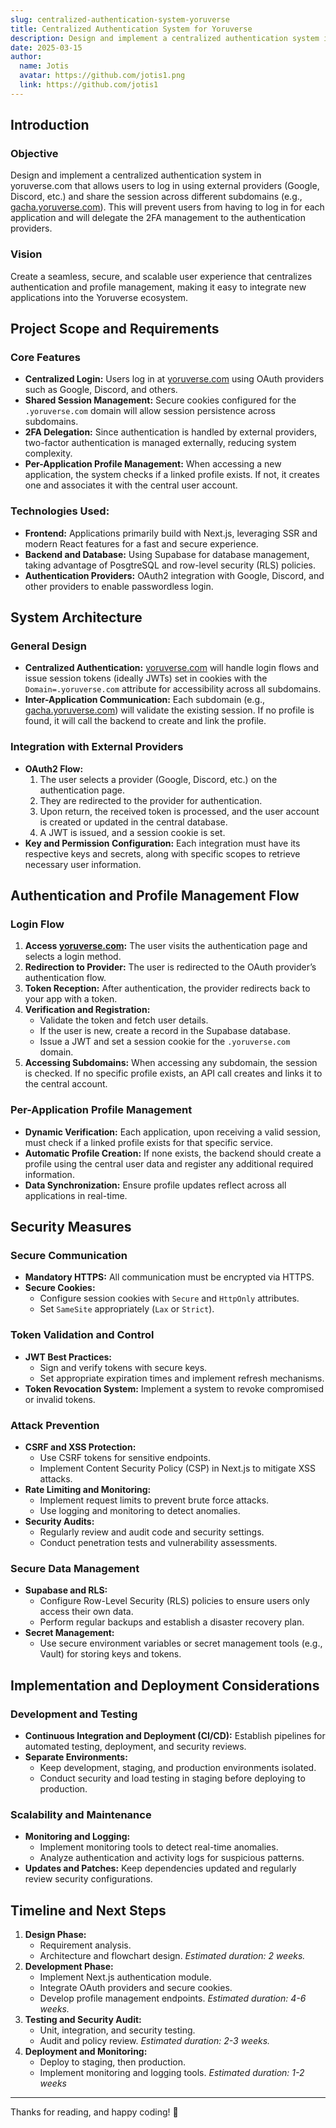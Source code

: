 ```yaml
---
slug: centralized-authentication-system-yoruverse
title: Centralized Authentication System for Yoruverse
description: Design and implement a centralized authentication system in yoruverse.com
date: 2025-03-15
author: 
  name: Jotis
  avatar: https://github.com/jotis1.png
  link: https://github.com/jotis1
---
```


## Introduction

### Objective

Design and implement a centralized authentication system in yoruverse.com that allows users to log in using external providers (Google, Discord, etc.) and share the session across different subdomains (e.g., [gacha.yoruverse.com](http://gacha.yoruverse.com)). This will prevent users from having to log in for each application and will delegate the 2FA management to the authentication providers.

### Vision

Create a seamless, secure, and scalable user experience that centralizes authentication and profile management, making it easy to integrate new applications into the Yoruverse ecosystem.

## Project Scope and Requirements

### Core Features

* **Centralized Login:**
  Users log in at [yoruverse.com](http://yoruverse.com) using OAuth providers such as Google, Discord, and others.
* **Shared Session Management:** Secure cookies configured for the `.yoruverse.com` domain will allow session persistence across subdomains.
* **2FA Delegation:** Since authentication is handled by external providers, two-factor authentication is managed externally, reducing system complexity.
* **Per-Application Profile Management:**
  When accessing a new application, the system checks if a linked profile exists. If not, it creates one and associates it with the central user account.

### Technologies Used:

* **Frontend:**
  Applications primarily build with Next.js, leveraging SSR and modern React features for a fast and secure experience.
* **Backend and Database:**
  Using Supabase for database management, taking advantage of PosgtreSQL and row-level security (RLS) policies.
* **Authentication Providers:**
  OAuth2 integration with Google, Discord, and other providers to enable passwordless login.

## System Architecture

### General Design

* **Centralized Authentication:** [yoruverse.com](http://yoruverse.com) will handle login flows and issue session tokens (ideally JWTs) set in cookies with the `Domain=.yoruverse.com` attribute for accessibility across all subdomains.
* **Inter-Application Communication:**
  Each subdomain (e.g., [gacha.yoruverse.com](http://gacha.yoruverse.com)) will validate the existing session. If no profile is found, it will call the backend to create and link the profile.

### Integration with External Providers

* **OAuth2 Flow:**
  1. The user selects a provider (Google, Discord, etc.) on the authentication page.
  2. They are redirected to the provider for authentication.
  3. Upon return, the received token is processed, and the user account is created or updated in the central database.
  4. A JWT is issued, and a session cookie is set.
* **Key and Permission Configuration:**
  Each integration must have its respective keys and secrets, along with specific scopes to retrieve necessary user information.

## Authentication and Profile Management Flow

### Login Flow

1. **Access [yoruverse.com](http://yoruverse.com):**
   The user visits the authentication page and selects a login method.
2. **Redirection to Provider:**
   The user is redirected to the OAuth provider’s authentication flow.
3. **Token Reception:**
   After authentication, the provider redirects back to your app with a token.
4. **Verification and Registration:**
   * Validate the token and fetch user details.
   * If the user is new, create a record in the Supabase database.
   * Issue a JWT and set a session cookie for the `.yoruverse.com` domain.
5. **Accessing Subdomains:**
   When accessing any subdomain, the session is checked. If no specific profile exists, an API call creates and links it to the central account.

### Per-Application Profile Management

* **Dynamic Verification:**
  Each application, upon receiving a valid session, must check if a linked profile exists for that specific service.
* **Automatic Profile Creation:**
  If none exists, the backend should create a profile using the central user data and register any additional required information.
* **Data Synchronization:**
  Ensure profile updates reflect across all applications in real-time.

## Security Measures

### Secure Communication

* **Mandatory HTTPS:**
  All communication must be encrypted via HTTPS.
* **Secure Cookies:**
  * Configure session cookies with `Secure` and `HttpOnly` attributes.
  * Set `SameSite` appropriately (`Lax` or `Strict`).

### Token Validation and Control

* **JWT Best Practices:**
  * Sign and verify tokens with secure keys.
  * Set appropriate expiration times and implement refresh mechanisms.
* **Token Revocation System:**
  Implement a system to revoke compromised or invalid tokens.

### Attack Prevention

* **CSRF and XSS Protection:**
  * Use CSRF tokens for sensitive endpoints.
  * Implement Content Security Policy (CSP) in Next.js to mitigate XSS attacks.
* **Rate Limiting and Monitoring:**
  * Implement request limits to prevent brute force attacks.
  * Use logging and monitoring to detect anomalies.
* **Security Audits:**
  * Regularly review and audit code and security settings.
  * Conduct penetration tests and vulnerability assessments.

### Secure Data Management

* **Supabase and RLS:**
  * Configure Row-Level Security (RLS) policies to ensure users only access their own data.
  * Perform regular backups and establish a disaster recovery plan.
* **Secret Management:**
  * Use secure environment variables or secret management tools (e.g., Vault) for storing keys and tokens.

## Implementation and Deployment Considerations

### Development and Testing

* **Continuous Integration and Deployment (CI/CD):**
  Establish pipelines for automated testing, deployment, and security reviews.
* **Separate Environments:**
  * Keep development, staging, and production environments isolated.
  * Conduct security and load testing in staging before deploying to production.

### Scalability and Maintenance

* **Monitoring and Logging:**
  * Implement monitoring tools to detect real-time anomalies.
  * Analyze authentication and activity logs for suspicious patterns.
* **Updates and Patches:**
  Keep dependencies updated and regularly review security configurations.

## Timeline and Next Steps

1. **Design Phase:**
   * Requirement analysis.
   * Architecture and flowchart design.
     *Estimated duration: 2 weeks.*
2. **Development Phase:**
   * Implement Next.js authentication module.
   * Integrate OAuth providers and secure cookies.
   * Develop profile management endpoints.
     *Estimated duration: 4-6 weeks.*
3. **Testing and Security Audit:**
   * Unit, integration, and security testing.
   * Audit and policy review.
     *Estimated duration: 2-3 weeks.*
4. **Deployment and Monitoring:**
   * Deploy to staging, then production.
   * Implement monitoring and logging tools.
     *Estimated duration: 1-2 weeks*

---

Thanks for reading, and happy coding! 🚀